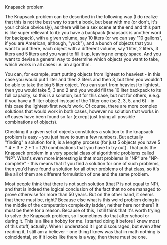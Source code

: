 Knapsack problem

The Knapsack problem can be described in the following way (I do realize that this is not the best way to start a book, but bear with me (or don't, it's your choice obviously), as there will be a sex scene at the end and this part is like super rellevant to it): you have a backpack (knapsack is another word for backpack), with a given volume, say 10 liters (or we can say "10 gallons", if you are American, although, "yuck"), and a bunch of objects that you want to put there, each object with a different volume, say 1 liter, 2 liters, 3 liters and 5 liters and you want to fill it up, leaving no empty space. And you want to devise a general way to determine which objects you want to take, which works in all cases i.e. an algorithm.

You can, for example, start putting objects from lightest to heaviest - in this case you would put 1 liter and then 2 liters and then 3, but then you wouldn't be able to take the big 5 liter object. You can start from heaviest to lightest, then you would take 5, 3 and 2 and you would fill the 10 liter backpack to its full capacity, so this is a solution, but for this case, but not for others, e.e.g. if you have a 6 liter object instead of the 1 liter one (so 2, 3, 5, and 6) - in this case the lightest-first *would* work. Of course, there are more complex solutions that would work in both cases, however no solution that works in *all* cases have been found so far (except just trying all possible combinations of objects).

Checking if a given set of objects constitutes a solution to the knapsack problem is easy - you just have to sum a few numbers. But actually "finding" a solution for it, is a lengthy process (for just 5 objects you have 5 * 4 * 3 * 2 * 1 = 120 combinations that you have to try out). That puts the Knapsack problem in a very special class of algorithmic problems called "NP". What's even more interesting is that most problems in "NP" are "NP-complete" - this means that if you find a solution for one of such problems, then you'd have found a solution for all other problems of that class, so it's like all of them are different formulation of one and the same problem. 

Most people think that there is not such solution (that P is not equal to NP), and that is indeed the logical conclusion of the fact that no one managed to prove otherwise for more than 50 years. But on the other hand, it seems that there must be, right? Because else what is this weird problem doing in the middle of the computation complexity ladder, neither here nor there? It must be there for a reason. Because of this, I still think that it's worth trying to solve the Knapsack problem, so I sometimes do that after school or during it. This is a like a hobby for me. I started doing it before I knew most of this stuff, actually. When I understood it I got discouraged, but even after reading it, I still am a believer - one thing I knew was that in math nothing is coincidental, so if it looks like there is a way, then there must be one.
